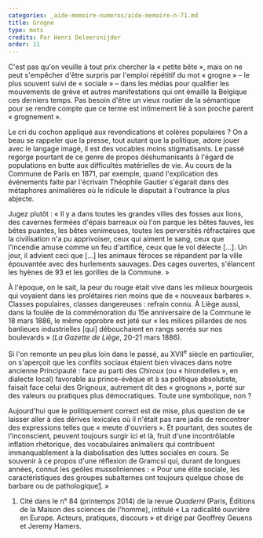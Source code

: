 ```yaml
---
categories: _aide-memoire-numeros/aide-memoire-n-71.md
title: Grogne
type: mots
credits: Par Henri Deleersnijder
order: 11
---
```

C'est pas qu'on veuille à tout prix chercher la « petite bête », mais on ne peut s'empêcher d'être surpris par l'emploi répétitif du mot « grogne » – le plus souvent suivi de « sociale » – dans les médias pour qualifier les mouvements de grève et autres manifestations qui ont émaillé la Belgique ces derniers temps. Pas besoin d'être un vieux routier de la sémantique pour se rendre compte que ce terme est intimement lié à son proche parent « grognement ». 

Le cri du cochon appliqué aux revendications et colères populaires ? On a beau se rappeler que la presse, tout autant que la politique, adore jouer avec le langage imagé, il est des vocables moins stigmatisants. Le passé regorge pourtant de ce genre de propos déshumanisants à l'égard de populations en butte aux difficultés matérielles de vie. Au cours de la Commune de Paris en 1871, par exemple, quand l'explication des événements faite par l'écrivain Théophile Gautier s'égarait dans des métaphores animalières où le ridicule le disputait à l'outrance la plus abjecte.         

Jugez plutôt : « Il y a dans toutes les grandes villes des fosses aux lions, des cavernes fermées d'épais barreaux où l'on parque les bêtes fauves, les bêtes puantes, les bêtes venimeuses, toutes les perversités réfractaires que la civilisation n'a pu apprivoiser, ceux qui aiment le sang, ceux que l'incendie amuse comme un feu d'artifice, ceux que le vol délecte \[...]. Un jour, il advient ceci que \[...] les animaux féroces se répandent par la ville épouvantée avec des hurlements sauvages. Des cages ouvertes, s'élancent les hyènes de 93 et les gorilles de la Commune. »          

À l'époque, on le sait, la peur du rouge était vive dans les milieux bourgeois qui voyaient dans les prolétaires rien moins que de « nouveaux barbares ». Classes populaires, classes dangereuses : refrain connu. À Liège aussi, dans la foulée de la commémoration du 15e anniversaire de la Commune le 18 mars 1886, le même opprobre est jeté sur « les milices pillardes de nos banlieues industrielles \[qui] débouchaient en rangs serrés sur nos boulevards » (_La Gazette de Liège_, 20-21 mars 1886).         

Si l'on remonte un peu plus loin dans le passé, au XVII<sup>e</sup> siècle en particulier, on s'aperçoit que les conflits sociaux étaient bien vivaces dans notre ancienne Principauté : face au parti des _Chiroux_ (ou « hirondelles », en dialecte local) favorable au prince-évêque et à sa politique absolutiste, faisait face celui des Grignoux, autrement dit des « grognons », porté sur des valeurs ou pratiques plus démocratiques. Toute une symbolique, non ?          

Aujourd'hui que le politiquement correct est de mise, plus question de se laisser aller à des dérives lexicales où il n'était pas rare jadis de rencontrer des expressions telles que « meute d'ouvriers ». Et pourtant, des soutes de l'inconscient, peuvent toujours surgir ici et là, fruit d'une incontrôlable inflation rhétorique, des vocabulaires animaliers qui contribuent immanquablement à la diabolisation des luttes sociales en cours. Se souvenir à ce propos d'une réflexion de Gramcsi qui, durant de longues années, connut les geôles mussoliniennes : « Pour une élite sociale, les caractéristiques des groupes subalternes ont toujours quelque chose de barbare ou de pathologique[1](#footnote-1). »

1. Cité dans le n° 84 (printemps 2014) de la revue _Quaderni_ (Paris, Éditions de la Maison des sciences de l'homme), intitulé « La radicalité ouvrière en Europe. Acteurs, pratiques, discours » et dirigé par Geoffrey Geuens et Jeremy Hamers.
